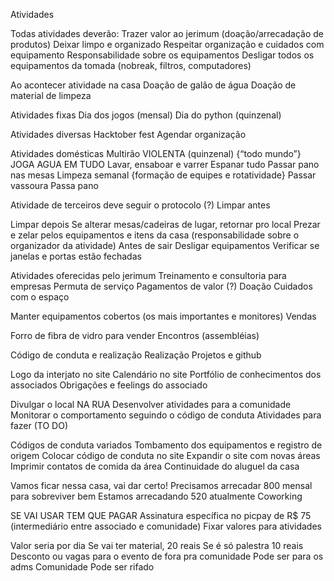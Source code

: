 Atividades

Todas atividades deverão:
Trazer valor ao jerimum (doação/arrecadação de produtos)
Deixar limpo e organizado
Respeitar organização e cuidados com equipamento
Responsabilidade sobre os equipamentos
Desligar todos os equipamentos da tomada (nobreak, filtros, computadores)

Ao acontecer atividade na casa
Doação de galão de água
Doação de material de limpeza

Atividades fixas
Dia dos jogos (mensal)
Dia do python (quinzenal)

Atividades diversas
Hacktober fest
Agendar organização

Atividades domésticas
Multirão VIOLENTA (quinzenal) {“todo mundo”}
JOGA AGUA EM TUDO
Lavar, ensaboar e varrer
Espanar tudo
Passar pano nas mesas
Limpeza semanal {formação de equipes e rotatividade}
Passar vassoura
Passa pano

Atividade de terceiros deve seguir o protocolo (?)
Limpar antes

Limpar depois
Se alterar mesas/cadeiras de lugar, retornar pro local
Prezar e zelar pelos equipamentos e itens da casa (responsabilidade sobre o organizador da atividade)
Antes de sair
Desligar equipamentos
Verificar se janelas e portas estão fechadas

Atividades oferecidas pelo jerimum
Treinamento e consultoria para empresas
Permuta de serviço
Pagamentos de valor (?)
Doação
Cuidados com o espaço

Manter equipamentos cobertos (os mais importantes e monitores)
Vendas

Forro de fibra de vidro para vender
Encontros (assembléias)

Código de conduta e realização
Realização
Projetos e github

Logo da interjato no site
Calendário no site
Portfólio de conhecimentos dos associados
Obrigações e feelings do associado

Divulgar o local NA RUA
Desenvolver atividades para a comunidade
Monitorar o comportamento seguindo o código de conduta
Atividades para fazer (TO DO)

Códigos de conduta variados
Tombamento dos equipamentos e registro de origem
Colocar código de conduta no site
Expandir o site com novas áreas
Imprimir contatos de comida da área
Continuidade do aluguel da casa

Vamos ficar nessa casa, vai dar certo!
Precisamos arrecadar 800 mensal para sobreviver bem
Estamos arrecadando 520 atualmente
Coworking

SE VAI USAR TEM QUE PAGAR
Assinatura específica no picpay de R$ 75 (intermediário entre associado e comunidade)
Fixar valores para atividades

Valor seria por dia
Se vai ter material, 20 reais
Se é só palestra 10 reais
Desconto ou vagas para o evento de fora pra comunidade
Pode ser para os adms
Comunidade
Pode ser rifado
